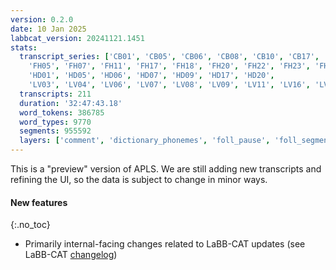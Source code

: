 ```yaml
---
version: 0.2.0
date: 10 Jan 2025
labbcat_version: 20241121.1451
stats:
  transcript_series: ['CB01', 'CB05', 'CB06', 'CB08', 'CB10', 'CB17',
    'FH05', 'FH07', 'FH11', 'FH17', 'FH18', 'FH20', 'FH22', 'FH23', 'FH26', 'FH27',
    'HD01', 'HD05', 'HD06', 'HD07', 'HD09', 'HD17', 'HD20',
    'LV03', 'LV04', 'LV06', 'LV07', 'LV08', 'LV09', 'LV11', 'LV16', 'LV17', 'LV19']
  transcripts: 211
  duration: '32:47:43.18'
  word_tokens: 386785
  word_types: 9770
  segments: 955592
  layers: ['comment', 'dictionary_phonemes', 'foll_pause', 'foll_segment', 'frequency_from_celex', 'frequency_in_corpus', 'lemma', 'lexical', 'morphemes', 'noise', 'orthography', 'overlap', 'part_of_speech', 'phonemes', 'pronounce', 'redaction', 'segment', 'speech_rate', 'stress', 'syllables', 'word']
---
```


This is a "preview" version of APLS.
We are still adding new transcripts and refining the UI, so the data is subject to change in minor ways.


#### New features
{:.no_toc}

- Primarily internal-facing changes related to LaBB-CAT updates (see LaBB-CAT [changelog](https://sourceforge.net/p/labbcat/code/3859/tree/CHANGELOG.txt))
